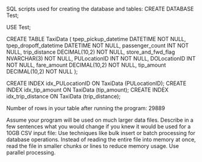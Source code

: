 SQL scripts used for creating the database and tables:
CREATE DATABASE Test;

USE Test;

CREATE TABLE TaxiData (
    tpep_pickup_datetime DATETIME NOT NULL,
    tpep_dropoff_datetime DATETIME NOT NULL,
    passenger_count INT NOT NULL,
    trip_distance DECIMAL(10,2) NOT NULL,
    store_and_fwd_flag NVARCHAR(3) NOT NULL,
    PULocationID INT NOT NULL,
    DOLocationID INT NOT NULL,
    fare_amount DECIMAL(10,2) NOT NULL,
    tip_amount DECIMAL(10,2) NOT NULL
);

CREATE INDEX idx_PULocationID ON TaxiData (PULocationID);
CREATE INDEX idx_tip_amount ON TaxiData (tip_amount);
CREATE INDEX idx_trip_distance ON TaxiData (trip_distance);

Number of rows in your table after running the program: 29889

Assume your program will be used on much larger data files. Describe in a few sentences what you would change if you knew it would be used for a 10GB CSV input file:
Use techniques like bulk insert or batch processing for database operations.
Instead of reading the entire file into memory at once, read the file in smaller chunks or lines to reduce memory usage.
Use parallel processing.
